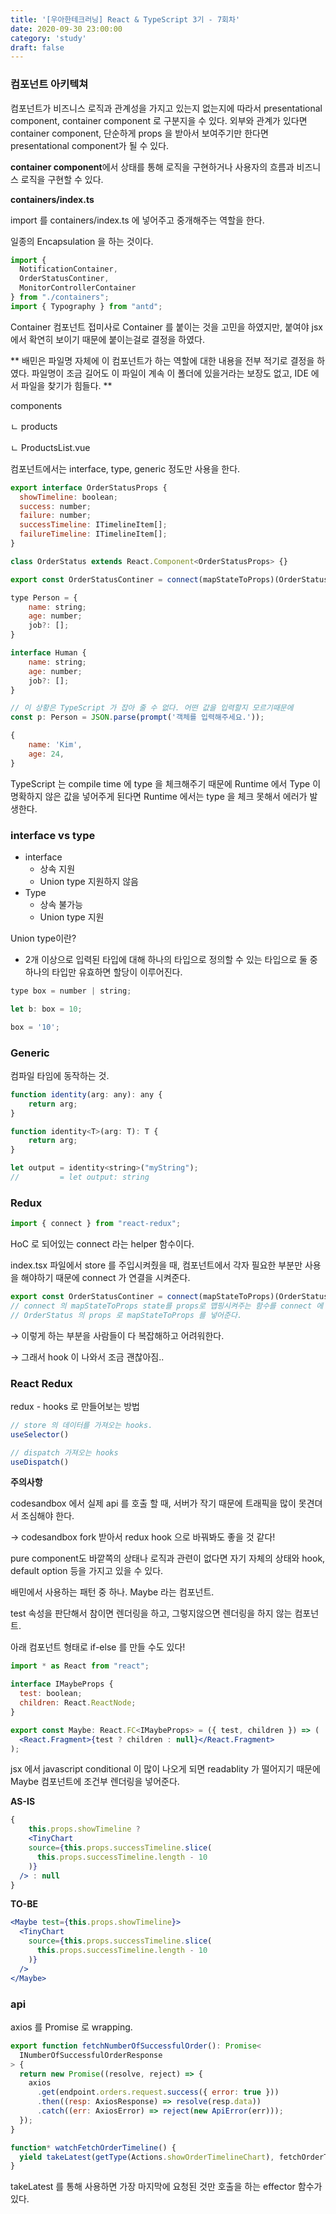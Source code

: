```yaml
---
title: '[우아한테크러닝] React & TypeScript 3기 - 7회차'
date: 2020-09-30 23:00:00
category: 'study'
draft: false
---
```


### 컴포넌트 아키텍쳐

컴포넌트가 비즈니스 로직과 관계성을 가지고 있는지 없는지에 따라서 presentational component, container component 로 구분지을 수 있다. 외부와 관계가 있다면 container component, 단순하게 props 을 받아서 보여주기만 한다면 presentational component가 될 수 있다.

**container component**에서 상태를 통해 로직을 구현하거나 사용자의 흐름과 비즈니스 로직을 구현할 수 있다.

**containers/index.ts**

import 를 containers/index.ts 에 넣어주고 중개해주는 역할을 한다.

일종의 Encapsulation 을 하는 것이다. 

```jsx
import {
  NotificationContainer,
  OrderStatusContiner,
  MonitorControllerContainer
} from "./containers";
import { Typography } from "antd";
```

Container 컴포넌트 접미사로 Container 를 붙이는 것을 고민을 하였지만, 붙여야 jsx 에서 확연히 보이기 때문에 붙이는걸로 결정을 하였다.

** 배민은 파일명 자체에 이 컴포넌트가 하는 역할에 대한 내용을 전부 적기로 결정을 하였다. 파일명이 조금 길어도 이 파일이 계속 이 폴더에 있을거라는 보장도 없고, IDE 에서 파일을 찾기가 힘들다. **

components

ㄴ products

ㄴ ProductsList.vue

컴포넌트에서는 interface, type, generic 정도만 사용을 한다.

```jsx
export interface OrderStatusProps {
  showTimeline: boolean;
  success: number;
  failure: number;
  successTimeline: ITimelineItem[];
  failureTimeline: ITimelineItem[];
}

class OrderStatus extends React.Component<OrderStatusProps> {}

export const OrderStatusContiner = connect(mapStateToProps)(OrderStatus);
```

```jsx
type Person = {
	name: string;
	age: number;
	job?: [];
}

interface Human {
	name: string;
	age: number;
	job?: [];
}

// 이 상황은 TypeScript 가 잡아 줄 수 없다. 어떤 값을 입력할지 모르기때문에
const p: Person = JSON.parse(prompt('객체를 입력해주세요.'));

{
	name: 'Kim',
	age: 24,
}
```

TypeScript 는 compile time 에 type 을 체크해주기 때문에 Runtime 에서 Type 이 명확하지 않은 값을 넣어주게 된다면 Runtime 에서는 type 을 체크 못해서 에러가 발생한다.

### interface vs type

- interface
    - 상속 지원
    - Union type 지원하지 않음
- Type
    - 상속 불가능
    - Union type 지원

Union type이란?
- 2개 이상으로 입력된 타입에 대해 하나의 타입으로 정의할 수 있는 타입으로 둘 중 하나의 타입만 유효하면 할당이 이루어진다.
```jsx
type box = number | string;

let b: box = 10;

box = '10';
```

### Generic

컴파일 타임에 동작하는 것.

```jsx
function identity(arg: any): any {
	return arg;
}

function identity<T>(arg: T): T {
	return arg;
}

let output = identity<string>("myString");
//         = let output: string
```

### Redux

```jsx
import { connect } from "react-redux";
```

HoC 로 되어있는 connect 라는 helper 함수이다.

index.tsx 파일에서 store 를 주입시켜줬을 때, 컴포넌트에서 각자 필요한 부분만 사용을 해야하기 때문에 connect 가 연결을 시켜준다.

```jsx
export const OrderStatusContiner = connect(mapStateToProps)(OrderStatus);
// connect 의 mapStateToProps state를 props로 맵핑시켜주는 함수를 connect 에 주면
// OrderStatus 의 props 로 mapStateToProps 를 넣어준다.
```

→ 이렇게 하는 부분을 사람들이 다 복잡해하고 어려워한다.

→ 그래서 hook 이 나와서 조금 괜찮아짐..

### React Redux

redux - hooks 로 만들어보는 방법 

```jsx
// store 의 데이터를 가져오는 hooks.
useSelector()

// dispatch 가져오는 hooks
useDispatch()
```

**주의사항**

codesandbox 에서 실제 api 를 호출 할 때, 서버가 작기 때문에 트래픽을 많이 못견뎌서 조심해야 한다.

→ codesandbox fork 받아서 redux hook 으로 바꿔봐도 좋을 것 같다!

pure component도 바깥쪽의 상태나 로직과 관련이 없다면 자기 자체의 상태와 hook, default option 등을 가지고 있을 수 있다.

배민에서 사용하는 패턴 중 하나. Maybe 라는 컴포넌트.

test 속성을 판단해서 참이면 렌더링을 하고, 그렇지않으면 렌더링을 하지 않는 컴포넌트.

아래 컴포넌트 형태로 if-else 를 만들 수도 있다!

```jsx
import * as React from "react";

interface IMaybeProps {
  test: boolean;
  children: React.ReactNode;
}

export const Maybe: React.FC<IMaybeProps> = ({ test, children }) => (
  <React.Fragment>{test ? children : null}</React.Fragment>
);
```

jsx 에서 javascript conditional 이 많이 나오게 되면 readablity 가 떨어지기 때문에 Maybe 컴포넌트에 조건부 렌더링을 넣어준다.

**AS-IS**

```jsx
{
	this.props.showTimeline ?
	<TinyChart
    source={this.props.successTimeline.slice(
      this.props.successTimeline.length - 10
    )}
  /> : null
}
```

**TO-BE**

```jsx
<Maybe test={this.props.showTimeline}>
  <TinyChart
    source={this.props.successTimeline.slice(
      this.props.successTimeline.length - 10
    )}
  />
</Maybe>
```

### api

axios 를 Promise 로 wrapping.

```jsx
export function fetchNumberOfSuccessfulOrder(): Promise<
  INumberOfSuccessfulOrderResponse
> {
  return new Promise((resolve, reject) => {
    axios
      .get(endpoint.orders.request.success({ error: true }))
      .then((resp: AxiosResponse) => resolve(resp.data))
      .catch((err: AxiosError) => reject(new ApiError(err)));
  });
}
```

```jsx
function* watchFetchOrderTimeline() {
  yield takeLatest(getType(Actions.showOrderTimelineChart), fetchOrderTimeline);
}
```

takeLatest 를 통해 사용하면 가장 마지막에 요청된 것만 호출을 하는 effector 함수가 있다.